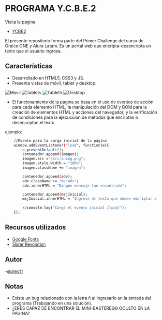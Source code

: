 # PROGRAMA Y.C.B.E.2

Visita la página
- [YCBE2](https://aledt1.github.io/OracleONE/)

El presente repositorio forma parte del Primer Challenge del curso de Oralce ONE y Alura Latam.
Es un portal web que encripta-desencripta un texto que el usuario ingresa.

## Características
- Desarrollado en HTML5, CSS3 y JS.
- Presenta vistas de móvil, tablet y desktop.

![Movil](/src/movil.png?raw=true "movil")
![Tabletv](/src/tabletv.png?raw=true "tablet")
![Tableth](/src/tableth.png?raw=true "tablet")
![Desktop](/src/desk.png?raw=true "desktop")

- El funcionamiento de la página se basa en el uso de eventos de acción para cada elemento HTML, la manipulación del DOM y BOM para la creación de elementos HTML y acciones del navegador, y la verificación de condiciones para la ejecucuión de métodos que encriptan o desencriptan el texto.

ejemplo:

```bash
    //Evento para la carga inicial de la página
    window.addEventListener("load", function(e){
        e.preventDefault();
        contenedor.append(imagen);
        imagen.src ="/src/incog.png";
        imagen.style.width = "100%";
        imagen.className += "imagen";

        contenedor.append(adv);
        adv.className += "msjadv";
        adv.innerHTML = "Ningún mensaje fue encontrado";

        contenedor.append(msjInicial);
        msjInicial.innerHTML = "Ingrese el texto que desee encriptar o desencriptar Agente.";
    
        //console.log("Cargó el evento inicial /load/");
    });
```
## Recursos utilizados
- [Google Fonts](https://fonts.google.com/)
- [Slider Revolution](https://www.sliderrevolution.com/resources/css-animated-background/)

## Autor
-[@aledt1](https://github.com/aledt1)

## Notas
- Existe un bug relacionado con la letra ñ al ingresarlo en la entrada del programa (Trabajando en una solución).
- ¿ERES CAPAZ DE ENCONTRAR EL MINI-EASTEREGG OCULTO EN LA PÁGINA?
